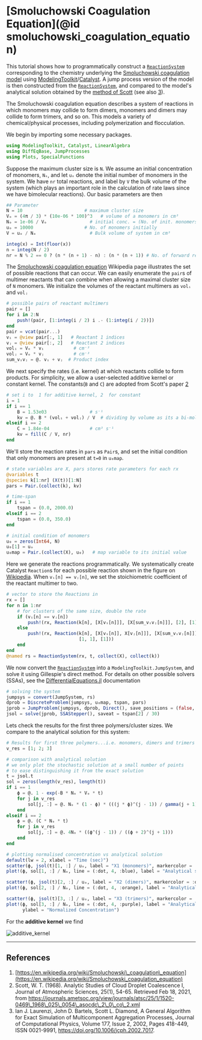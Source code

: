 # [Smoluchowski Coagulation Equation](@id smoluchowski_coagulation_equation)

This tutorial shows how to programmatically construct a [`ReactionSystem`](@ref) corresponding to the chemistry underlying the [Smoluchowski coagulation model](https://en.wikipedia.org/wiki/Smoluchowski_coagulation_equation) using [ModelingToolkit](http://docs.sciml.ai/ModelingToolkit/stable/)/[Catalyst](http://docs.sciml.ai/Catalyst/stable/). A jump process version of the model is then constructed from the [`ReactionSystem`](@ref), and compared to the model's analytical solution obtained by the [method of Scott](https://journals.ametsoc.org/view/journals/atsc/25/1/1520-0469_1968_025_0054_asocdc_2_0_co_2.xml) (see also [3](https://doi.org/10.1006/jcph.2002.7017)).

The Smoluchowski coagulation equation describes a system of reactions in which monomers may collide to form dimers, monomers and dimers may collide to form trimers, and so on. This models a variety of chemical/physical processes, including polymerization and flocculation.

We begin by importing some necessary packages.

```julia
using ModelingToolkit, Catalyst, LinearAlgebra
using DiffEqBase, JumpProcesses
using Plots, SpecialFunctions
```

Suppose the maximum cluster size is `N`. We assume an initial concentration of monomers, `Nₒ`, and let `uₒ` denote the initial number of monomers in the system. We have `nr` total reactions, and label by `V` the bulk volume of the system (which plays an important role in the calculation of rate laws since we have bimolecular reactions). Our basic parameters are then

```julia
## Parameter
N = 10                       # maximum cluster size
Vₒ = (4π / 3) * (10e-06 * 100)^3   # volume of a monomers in cm³
Nₒ = 1e-06 / Vₒ                # initial conc. = (No. of init. monomers) / bulk volume
uₒ = 10000                   # No. of monomers initially
V = uₒ / Nₒ                    # Bulk volume of system in cm³

integ(x) = Int(floor(x))
n = integ(N / 2)
nr = N % 2 == 0 ? (n * (n + 1) - n) : (n * (n + 1)) # No. of forward reactions
```

The [Smoluchowski coagulation equation](https://en.wikipedia.org/wiki/Smoluchowski_coagulation_equation) Wikipedia page illustrates the set of possible reactions that can occur. We can easily enumerate the `pair`s of multimer reactants that can combine when allowing a maximal cluster size of `N` monomers. We initialize the volumes of the reactant multimers as `volᵢ` and `volⱼ`

```julia
# possible pairs of reactant multimers
pair = []
for i in 2:N
    push!(pair, [1:integ(i / 2) i .- (1:integ(i / 2))])
end
pair = vcat(pair...)
vᵢ = @view pair[:, 1]   # Reactant 1 indices
vⱼ = @view pair[:, 2]   # Reactant 2 indices
volᵢ = Vₒ * vᵢ           # cm⁻³
volⱼ = Vₒ * vⱼ           # cm⁻³
sum_vᵢvⱼ = @. vᵢ + vⱼ  # Product index
```

We next specify the rates (i.e. kernel) at which reactants collide to form products. For simplicity, we allow a user-selected additive kernel or constant kernel. The constants(`B` and `C`) are adopted from Scott's paper [2](https://journals.ametsoc.org/view/journals/atsc/25/1/1520-0469_1968_025_0054_asocdc_2_0_co_2.xml)

```julia
# set i to  1 for additive kernel, 2  for constant
i = 1
if i == 1
    B = 1.53e03                # s⁻¹
    kv = @. B * (volᵢ + volⱼ) / V  # dividing by volume as its a bi-molecular reaction chain
elseif i == 2
    C = 1.84e-04               # cm³ s⁻¹
    kv = fill(C / V, nr)
end
```

We'll store the reaction rates in `pars` as `Pair`s, and set the initial condition that only monomers are present at ``t=0`` in `u₀map`.

```julia
# state variables are X, pars stores rate parameters for each rx
@variables t
@species k[1:nr] (X(t))[1:N]
pars = Pair.(collect(k), kv)

# time-span
if i == 1
    tspan = (0.0, 2000.0)
elseif i == 2
    tspan = (0.0, 350.0)
end

# initial condition of monomers
u₀ = zeros(Int64, N)
u₀[1] = uₒ
u₀map = Pair.(collect(X), u₀)   # map variable to its initial value
```

Here we generate the reactions programmatically. We systematically create Catalyst `Reaction`s for each possible reaction shown in the figure on [Wikipedia](https://en.wikipedia.org/wiki/Smoluchowski_coagulation_equation). When `vᵢ[n] == vⱼ[n]`, we set the stoichiometric coefficient of the reactant multimer to two.

```julia
# vector to store the Reactions in
rx = []
for n in 1:nr
    # for clusters of the same size, double the rate
    if (vᵢ[n] == vⱼ[n])
        push!(rx, Reaction(k[n], [X[vᵢ[n]]], [X[sum_vᵢvⱼ[n]]], [2], [1]))
    else
        push!(rx, Reaction(k[n], [X[vᵢ[n]], X[vⱼ[n]]], [X[sum_vᵢvⱼ[n]]],
                           [1, 1], [1]))
    end
end
@named rs = ReactionSystem(rx, t, collect(X), collect(k))
```

We now convert the [`ReactionSystem`](@ref) into a `ModelingToolkit.JumpSystem`, and solve it using Gillespie's direct method. For details on other possible solvers (SSAs), see the [DifferentialEquations.jl](https://docs.sciml.ai/DiffEqDocs/stable/types/jump_types/) documentation

```julia
# solving the system
jumpsys = convert(JumpSystem, rs)
dprob = DiscreteProblem(jumpsys, u₀map, tspan, pars)
jprob = JumpProblem(jumpsys, dprob, Direct(), save_positions = (false, false))
jsol = solve(jprob, SSAStepper(), saveat = tspan[2] / 30)
```

Lets check the results for the first three polymers/cluster sizes. We compare to the analytical solution for this system:

```julia
# Results for first three polymers...i.e. monomers, dimers and trimers
v_res = [1; 2; 3]

# comparison with analytical solution
# we only plot the stochastic solution at a small number of points
# to ease distinguishing it from the exact solution
t = jsol.t
sol = zeros(length(v_res), length(t))
if i == 1
    ϕ = @. 1 - exp(-B * Nₒ * Vₒ * t)
    for j in v_res
        sol[j, :] = @. Nₒ * (1 - ϕ) * (((j * ϕ)^(j - 1)) / gamma(j + 1)) * exp(-j * ϕ)
    end
elseif i == 2
    ϕ = @. (C * Nₒ * t)
    for j in v_res
        sol[j, :] = @. 4Nₒ * ((ϕ^(j - 1)) / ((ϕ + 2)^(j + 1)))
    end
end

# plotting normalised concentration vs analytical solution
default(lw = 2, xlabel = "Time (sec)")
scatter(ϕ, jsol(t)[1, :] / uₒ, label = "X1 (monomers)", markercolor = :blue)
plot!(ϕ, sol[1, :] / Nₒ, line = (:dot, 4, :blue), label = "Analytical sol--X1")

scatter!(ϕ, jsol(t)[2, :] / uₒ, label = "X2 (dimers)", markercolor = :orange)
plot!(ϕ, sol[2, :] / Nₒ, line = (:dot, 4, :orange), label = "Analytical sol--X2")

scatter!(ϕ, jsol(t)[3, :] / uₒ, label = "X3 (trimers)", markercolor = :purple)
plot!(ϕ, sol[3, :] / Nₒ, line = (:dot, 4, :purple), label = "Analytical sol--X3",
      ylabel = "Normalized Concentration")
```

For the **additive kernel** we find

![additive_kernel](../assets/additive_kernel.svg)

* * *

## References

 1. [https://en.wikipedia.org/wiki/Smoluchowski\_coagulation\_equation](https://en.wikipedia.org/wiki/Smoluchowski_coagulation_equation)
 2. Scott, W. T. (1968). Analytic Studies of Cloud Droplet Coalescence I, Journal of Atmospheric Sciences, 25(1), 54-65. Retrieved Feb 18, 2021, from https://journals.ametsoc.org/view/journals/atsc/25/1/1520-0469\_1968\_025\_0054\_asocdc\_2\_0\_co\_2.xml
 3. Ian J. Laurenzi, John D. Bartels, Scott L. Diamond, A General Algorithm for Exact Simulation of Multicomponent Aggregation Processes, Journal of Computational Physics, Volume 177, Issue 2, 2002, Pages 418-449, ISSN 0021-9991, https://doi.org/10.1006/jcph.2002.7017.
